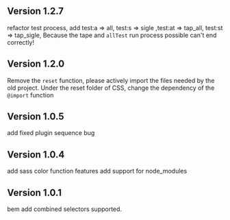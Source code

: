## Version 1.2.7

refactor test process, add test:a => all, test:s => sigle ,test:at => tap_all, test:st => tap_sigle, Because the tape and `allTest` run process possible can't end correctly!

## Version 1.2.0

Remove the `reset` function, please actively import the files needed by the old project. Under the reset folder of CSS, change the dependency of the `@import` function

## Version 1.0.5

add fixed plugin sequence bug

## Version 1.0.4

add sass color function features
add support for node_modules

## Version 1.0.1

bem add combined selectors supported.
